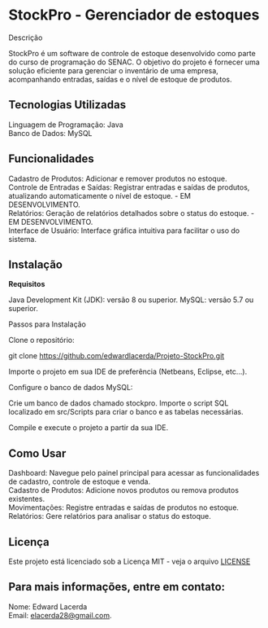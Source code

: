 # StockPro - Gerenciador de estoques

 Descrição

StockPro é um software de controle de estoque desenvolvido como parte do curso de programação do SENAC. 
O objetivo do projeto é fornecer uma solução eficiente para gerenciar o inventário de uma empresa, acompanhando entradas, saídas e o nível de estoque de produtos.

## Tecnologias Utilizadas

   Linguagem de Programação: Java
   <br>
   Banco de Dados: MySQL
    
## Funcionalidades

   Cadastro de Produtos: Adicionar e remover produtos no estoque.
    <br>
   Controle de Entradas e Saídas: Registrar entradas e saídas de produtos, atualizando automaticamente o nível de estoque. - EM DESENVOLVIMENTO.
    <br>
   Relatórios: Geração de relatórios detalhados sobre o status do estoque. - EM DESENVOLVIMENTO.
    <br>
   Interface de Usuário: Interface gráfica intuitiva para facilitar o uso do sistema.
    <br>

## Instalação 
 **Requisitos**

   Java Development Kit (JDK): versão 8 ou superior.
   MySQL: versão 5.7 ou superior.

Passos para Instalação

   Clone o repositório:

   git clone https://github.com/edwardlacerda/Projeto-StockPro.git

Importe o projeto em sua IDE de preferência (Netbeans, Eclipse, etc...).

Configure o banco de dados MySQL:

   Crie um banco de dados chamado stockpro.
   Importe o script SQL localizado em src/Scripts para criar o banco e as tabelas necessárias.

Compile e execute o projeto a partir da sua IDE.
 
 ## Como Usar

   Dashboard: Navegue pelo painel principal para acessar as funcionalidades de cadastro, controle de estoque e venda.
   <br>
   Cadastro de Produtos: Adicione novos produtos ou remova produtos existentes.<br>
   Movimentações: Registre entradas e saídas de produtos no estoque.<br>
   Relatórios: Gere relatórios para analisar o status do estoque.<br>

## Licença

Este projeto está licenciado sob a Licença MIT - veja o arquivo <a href="https://github.com/edwardlacerda/Projeto-StockPro/blob/main/LICENSELICENSE">LICENSE<a/>
<br>

## Para mais informações, entre em contato:

   Nome: Edward Lacerda<br>
   Email: <a href="mailto:seuemail@exemplo.com">elacerda28@gmail.com</a>.
